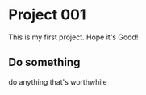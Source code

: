 # Project 001

This is my first project. Hope it's Good!

## Do something

do anything that's worthwhile